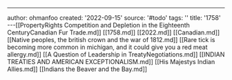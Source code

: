 ---
author: ohmanfoo
created: '2022-09-15'
source: '#todo'
tags: ''
title: '1758'
---[[PropertyRights Competition and Depletion in the Eighteenth CenturyCanadian Fur Trade.md]]
[[1758.md]]
[[2022.md]]
[[Canadian.md]]
[[Native peoples, the british crown and the war of 1812.md]]
[[Rare tick is becoming more common in michigan, and it could give you a red meat allergy.md]]
[[A Question of Leadership in TreatyNegotiations.md]]
[[INDIAN TREATIES AND AMERICAN EXCEPTIONALISM.md]]
[[His Majestys Indian Allies.md]]
[[Indians the Beaver and the Bay.md]]
